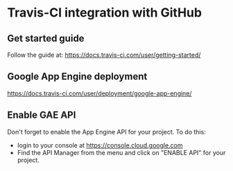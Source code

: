 # Travis-CI integration with GitHub

## Get started guide
Follow the guide at:
https://docs.travis-ci.com/user/getting-started/

## Google App Engine deployment
https://docs.travis-ci.com/user/deployment/google-app-engine/

## Enable GAE API
Don't forget to enable the App Engine API for your project. To do this:
- login to your console at 
https://console.cloud.google.com
- Find the API Manager from the menu and click on "ENABLE API" for your project.